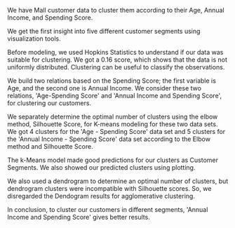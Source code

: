 We have Mall customer data to cluster them according to their Age, Annual Income, and Spending Score.

We get the first insight into five different customer segments using visualization tools.

Before modeling, we used Hopkins Statistics to understand if our data was suitable for clustering. We got a 0.16 score, which shows that the data is not uniformly distributed. Clustering can be useful to classify the observations.

We build two relations based on the Spending Score; the first variable is Age, and the second one is Annual Income. We consider these two relations, 'Age-Spending Score' and 'Annual Income and Spending Score', for clustering our customers.

We separately determine the optimal number of clusters using the elbow method, Silhouette Score, for K-means modeling for these two data sets. We got 4 clusters for the 'Age - Spending Score' data set and 5 clusters for the 'Annual Income - Spending Score' data set according to the Elbow method and Silhouette Score.

The k-Means model made good predictions for our clusters as Customer Segments. We also showed our predicted clusters using plotting.

We also used a dendrogram to determine an optimal number of clusters, but dendrogram clusters were incompatible with Silhouette scores. So, we disregarded the Dendogram results for agglomerative clustering.

In conclusion, to cluster our customers in different segments, 'Annual Income and Spending Score' gives better results.
